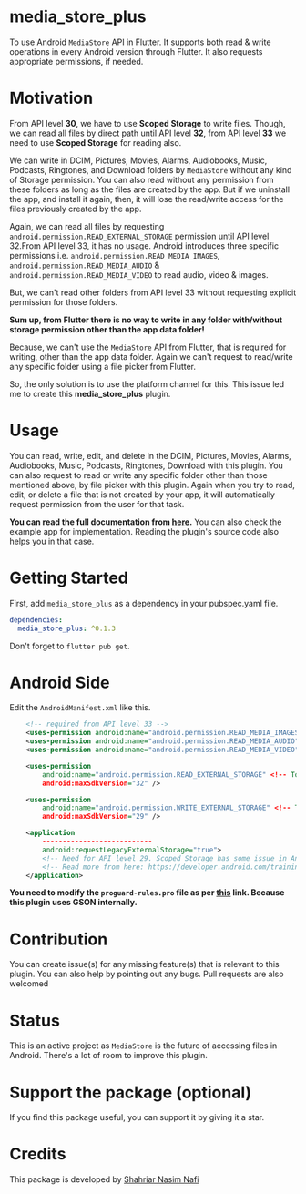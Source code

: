 # media_store_plus

To use Android `MediaStore` API in Flutter.
It supports both read & write operations in every Android version through Flutter.
It also requests appropriate permissions, if needed.

# Motivation

From API level __30__, we have to use __Scoped Storage__ to write files. Though, we can read all files by direct path until API level __32__, from API level __33__ we need to use __Scoped Storage__ for reading also.

We can write in DCIM, Pictures, Movies, Alarms, Audiobooks, Music, Podcasts, Ringtones, and Download folders by `MediaStore` without any kind of Storage permission. You can also read without any permission from these folders as long as the files are created by the app. But if we uninstall the app, and install it again, then, it will lose the read/write access for the files previously created by the app.

Again, we can read all files by requesting `android.permission.READ_EXTERNAL_STORAGE` permission until API level 32.From API level 33, it has no usage. Android introduces three specific permissions i.e. `android.permission.READ_MEDIA_IMAGES`, `android.permission.READ_MEDIA_AUDIO` & `android.permission.READ_MEDIA_VIDEO` to read audio, video & images.

But, we can't read other folders from API level 33 without requesting explicit permission for those folders.

__Sum up, from Flutter there is no way to write in any folder with/without storage permission other than the app data folder!__

Because, we can't use the `MediaStore` API from Flutter, that is required for writing, other than the app data folder. Again we can't request to read/write any specific folder using a file picker from Flutter.

So, the only solution is to use the platform channel for this. This issue led me to create this __media_store_plus__ plugin.

# Usage

You can read, write, edit, and delete in the DCIM, Pictures, Movies, Alarms, Audiobooks, Music, Podcasts, Ringtones, Download with this plugin.
You can also request to read or write any specific folder other than those mentioned above, by file picker with this plugin.
Again when you try to read, edit, or delete a file that is not created by your app, it will automatically request permission from the user for that task.

__You can read the full documentation from [here](https://pub.dev/documentation/media_store_plus/latest/).__ You can also check the example app for implementation. Reading the plugin's source code also helps you in that case.

# Getting Started

First, add `media_store_plus` as a dependency in your pubspec.yaml file.

```yaml
dependencies:
  media_store_plus: ^0.1.3
```

Don't forget to `flutter pub get`.

# Android Side

Edit the `AndroidManifest.xml` like this.

```xml
    <!-- required from API level 33 -->
    <uses-permission android:name="android.permission.READ_MEDIA_IMAGES" /> <!-- To read images created by other apps -->
    <uses-permission android:name="android.permission.READ_MEDIA_AUDIO" /> <!-- To read audios created by other apps -->
    <uses-permission android:name="android.permission.READ_MEDIA_VIDEO" /> <!-- To read vidoes created by other apps -->

    <uses-permission
        android:name="android.permission.READ_EXTERNAL_STORAGE" <!-- To read all files until API level 32 -->
        android:maxSdkVersion="32" />

    <uses-permission
        android:name="android.permission.WRITE_EXTERNAL_STORAGE" <!-- To write all files until API level 29. We will MediaStore from API level 30 -->
        android:maxSdkVersion="29" />

    <application
        ---------------------------
        android:requestLegacyExternalStorage="true"> 
        <!-- Need for API level 29. Scoped Storage has some issue in Android 10. So, google recommanded to add this. -->
        <!-- Read more from here: https://developer.android.com/training/data-storage/shared/media#access-other-apps-files-->
    </application>
```

__You need to modify the `proguard-rules.pro` file as per [this](https://github.com/google/gson/blob/main/examples/android-proguard-example/proguard.cfg) link. Because this plugin uses GSON internally.__

# Contribution

You can create issue(s) for any missing feature(s) that is relevant to this plugin. You can also help by pointing out any bugs. Pull requests are also welcomed

# Status

This is an active project as `MediaStore` is the future of accessing files in Android. There's a lot of room to improve this plugin.


# Support the package (optional)

If you find this package useful, you can support it by giving it a star.

# Credits

This package is developed by [Shahriar Nasim Nafi](https://github.com/SNNafi)
